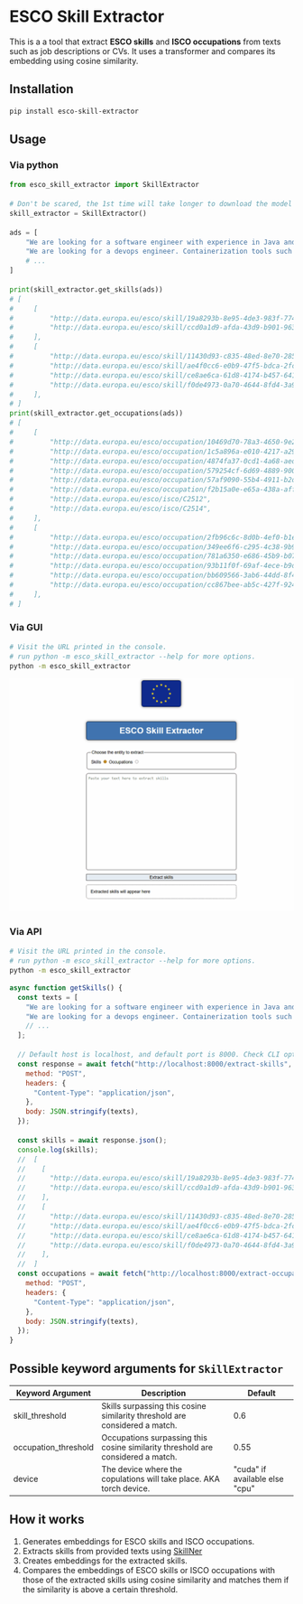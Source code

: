 # ESCO Skill Extractor

This is a a tool that extract **ESCO skills** and **ISCO occupations** from texts such as job descriptions or CVs. It uses a transformer and compares its embedding using cosine similarity.

## Installation

```bash
pip install esco-skill-extractor
```

## Usage

### Via python

```python
from esco_skill_extractor import SkillExtractor

# Don't be scared, the 1st time will take longer to download the model and create the embeddings.
skill_extractor = SkillExtractor()

ads = [
    "We are looking for a software engineer with experience in Java and Python.",
    "We are looking for a devops engineer. Containerization tools such as Docker is a must. AWS is a plus."
    # ...
]

print(skill_extractor.get_skills(ads))
# [
#     [
#         "http://data.europa.eu/esco/skill/19a8293b-8e95-4de3-983f-77484079c389",
#         "http://data.europa.eu/esco/skill/ccd0a1d9-afda-43d9-b901-96344886e14d",
#     ],
#     [
#         "http://data.europa.eu/esco/skill/11430d93-c835-48ed-8e70-285fa69c9ae6",
#         "http://data.europa.eu/esco/skill/ae4f0cc6-e0b9-47f5-bdca-2fc2e6316dce",
#         "http://data.europa.eu/esco/skill/ce8ae6ca-61d8-4174-b457-641de96cbff4",
#         "http://data.europa.eu/esco/skill/f0de4973-0a70-4644-8fd4-3a97080476f4",
#     ],
# ]
print(skill_extractor.get_occupations(ads))
# [
#     [
#         "http://data.europa.eu/esco/occupation/10469d70-78a3-4650-9e29-d04de13c62c1",
#         "http://data.europa.eu/esco/occupation/1c5a896a-e010-4217-a29a-c44db26e25da",
#         "http://data.europa.eu/esco/occupation/4874fa37-0cd1-4a68-aed8-a838851f242d",
#         "http://data.europa.eu/esco/occupation/579254cf-6d69-4889-9000-9c79dc568644",
#         "http://data.europa.eu/esco/occupation/57af9090-55b4-4911-b2d0-86db01c00b02",
#         "http://data.europa.eu/esco/occupation/f2b15a0e-e65a-438a-affb-29b9d50b77d1",
#         "http://data.europa.eu/esco/isco/C2512",
#         "http://data.europa.eu/esco/isco/C2514",
#     ],
#     [
#         "http://data.europa.eu/esco/occupation/2fb96c6c-8d0b-4ef0-b1ee-3e493305e4eb",
#         "http://data.europa.eu/esco/occupation/349ee6f6-c295-4c38-9b98-48765b55280e",
#         "http://data.europa.eu/esco/occupation/781a6350-e686-45b9-b075-e4c8d5a05ff7",
#         "http://data.europa.eu/esco/occupation/93b11f0f-69af-4ece-b9da-f29aab7d38d3",
#         "http://data.europa.eu/esco/occupation/bb609566-3ab6-44dd-8f48-cf0b15b96827",
#         "http://data.europa.eu/esco/occupation/cc867bee-ab5c-427f-9244-f7a204d9574b",
#     ],
# ]
```

### Via GUI

```bash
# Visit the URL printed in the console.
# run python -m esco_skill_extractor --help for more options.
python -m esco_skill_extractor
```

<img src="docs/gui.gif">

### Via API

```bash
# Visit the URL printed in the console.
# run python -m esco_skill_extractor --help for more options.
python -m esco_skill_extractor
```

```js
async function getSkills() {
  const texts = [
    "We are looking for a software engineer with experience in Java and Python.",
    "We are looking for a devops engineer. Containerization tools such as Docker is a must. AWS is a plus.",
    // ...
  ];

  // Default host is localhost, and default port is 8000. Check CLI options for more.
  const response = await fetch("http://localhost:8000/extract-skills", {
    method: "POST",
    headers: {
      "Content-Type": "application/json",
    },
    body: JSON.stringify(texts),
  });

  const skills = await response.json();
  console.log(skills);
  //  [
  //    [
  //      "http://data.europa.eu/esco/skill/19a8293b-8e95-4de3-983f-77484079c389",
  //      "http://data.europa.eu/esco/skill/ccd0a1d9-afda-43d9-b901-96344886e14d",
  //    ],
  //    [
  //      "http://data.europa.eu/esco/skill/11430d93-c835-48ed-8e70-285fa69c9ae6",
  //      "http://data.europa.eu/esco/skill/ae4f0cc6-e0b9-47f5-bdca-2fc2e6316dce",
  //      "http://data.europa.eu/esco/skill/ce8ae6ca-61d8-4174-b457-641de96cbff4",
  //      "http://data.europa.eu/esco/skill/f0de4973-0a70-4644-8fd4-3a97080476f4",
  //    ],
  //  ]
  const occupations = await fetch("http://localhost:8000/extract-occupations", {
    method: "POST",
    headers: {
      "Content-Type": "application/json",
    },
    body: JSON.stringify(texts),
  });
}
```

## Possible keyword arguments for `SkillExtractor`

| Keyword Argument     | Description                                                                     | Default                        |
| -------------------- | ------------------------------------------------------------------------------- | ------------------------------ |
| skill_threshold      | Skills surpassing this cosine similarity threshold are considered a match.      | 0.6                            |
| occupation_threshold | Occupations surpassing this cosine similarity threshold are considered a match. | 0.55                           |
| device               | The device where the copulations will take place. AKA torch device.             | "cuda" if available else "cpu" |

## How it works

1. Generates embeddings for ESCO skills and ISCO occupations.
2. Extracts skills from provided texts using [SkillNer](https://huggingface.co/nestauk/en_skillner)
3. Creates embeddings for the extracted skills.
4. Compares the embeddings of ESCO skills or ISCO occupations with those of the extracted skills using cosine similarity and matches them if the similarity is above a certain threshold.
